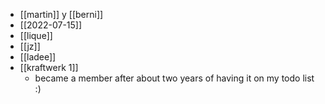 - [[martin]] y [[berni]]
- [[2022-07-15]]
- [[lique]]
- [[jz]]
- [[ladee]]
- [[kraftwerk 1]]
  - became a member after about two years of having it on my todo list :)
